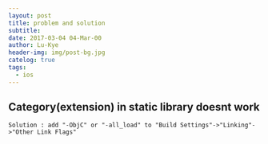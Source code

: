 ```yaml
---
layout: post
title: problem and solution
subtitle: 
date: 2017-03-04 04-Mar-00
author: Lu-Kye
header-img: img/post-bg.jpg
catelog: true
tags: 
  - ios
---
```

## Category(extension) in static library doesnt work
```
Solution : add "-ObjC" or "-all_load" to "Build Settings"->"Linking"->"Other Link Flags"
```
